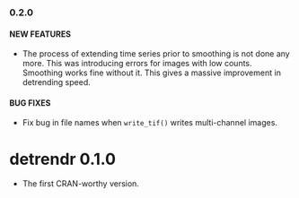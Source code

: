 ### 0.2.0

#### NEW FEATURES
* The process of extending time series prior to smoothing is not done any more. This was introducing errors for images with low counts. Smoothing works fine without it. This gives a massive improvement in detrending speed.

#### BUG FIXES
* Fix bug in file names when `write_tif()` writes multi-channel images.

# detrendr 0.1.0
* The first CRAN-worthy version.



